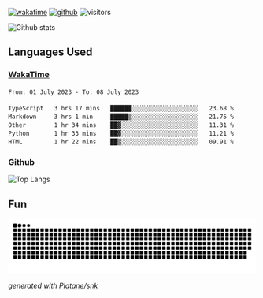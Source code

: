 [![wakatime](https://wakatime.com/badge/user/82c377cd-a54c-404c-b7df-177b313ca539.svg)](https://wakatime.com/@82c377cd-a54c-404c-b7df-177b313ca539)
[![github](https://img.shields.io/github/followers/xinthose?logo=github&style=plastic)](https://github.com/alanhamlett?tab=followers)
![visitors](https://visitor-badge.glitch.me/badge?page_id=xinthose&left_color=green&right_color=red)

![Github stats](https://github-readme-stats.vercel.app/api?username=xinthose&show_icons=true&theme=radical&count_private=true)

## Languages Used

### [WakaTime](https://wakatime.com/)
<!--START_SECTION:waka-->

```txt
From: 01 July 2023 - To: 08 July 2023

TypeScript   3 hrs 17 mins   ██████░░░░░░░░░░░░░░░░░░░   23.68 %
Markdown     3 hrs 1 min     █████▒░░░░░░░░░░░░░░░░░░░   21.75 %
Other        1 hr 34 mins    ██▓░░░░░░░░░░░░░░░░░░░░░░   11.31 %
Python       1 hr 33 mins    ██▓░░░░░░░░░░░░░░░░░░░░░░   11.21 %
HTML         1 hr 22 mins    ██▒░░░░░░░░░░░░░░░░░░░░░░   09.91 %
```

<!--END_SECTION:waka-->

### Github

![Top Langs](https://github-readme-stats.vercel.app/api/top-langs/?username=xinthose)

## Fun
![github contribution grid snake animation](https://raw.githubusercontent.com/xinthose/xinthose/output/github-contribution-grid-snake.svg)

_generated with [Platane/snk](https://github.com/Platane/snk)_
